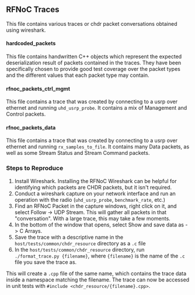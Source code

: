 ## RFNoC Traces
This file contains various traces or chdr packet conversations obtained using wireshark.

#### hardcoded_packets
This file contains handwritten C++ objects which represent the expected deserialization result of packets contained in the traces.
They have been specifically chosen to provide good test coverage over the packet types and the different values that each packet type may contain.

#### rfnoc_packets_ctrl_mgmt
This file contains a trace that was created by connecting to a usrp over ethernet and running `uhd_usrp_probe`.
It contains a mix of Management and Control packets.

#### rfnoc_packets_data
This file contains a trace that was created by connecting to a usrp over ethernet and running `rx_samples_to_file`.
It contains many Data packets, as well as some Stream Status and Stream Command packets.

### Steps to Reproduce
1. Install Wireshark. Installing the RFNoC Wireshark can be helpful for identifying which packets are CHDR packets, but it isn't required.
2. Conduct a wireshark capture on your network interface and run an operation with the radio (`uhd_usrp_probe`, `benchmark_rate`, etc.)
3. Find an RFNoC Packet in the capture windows, right click on it, and select Follow -> UDP Stream. This will gather all packets in that "conversation". With a large trace, this may take a few moments.
4. In the bottom of the window that opens, select Show and save data as -> C Arrays.
5. Save the trace with a descriptive name in the `host/tests/common/chdr_resource` directory as a `.c` file
6. In the `host/tests/common/chdr_resource` directory, run `./format_trace.py {filename}`, where `{filename}` is the name of the `.c` file you save the trace as.

This will create a `.cpp` file of the same name, which contains the trace data inside a namespace matching the filename. The trace can now be accessed in unit tests with `#include <chdr_resource/{filename}.cpp>`.
